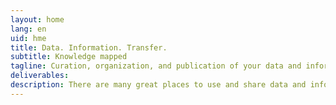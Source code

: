 ```yaml
---
layout: home
lang: en
uid: hme
title: Data. Information. Transfer.
subtitle: Knowledge mapped
tagline: Curation, organization, and publication of your data and information
deliverables: 
description: There are many great places to use and share data and information from your domain of knowledge. kmapper brings your real-world project to digital life.
---
```

